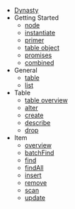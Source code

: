 * [Dynasty](../README.md)
* Getting Started
  * [node](getting-started/node.md)
  * [instantiate](getting-started/instantiate.md)
  * [primer](getting-started/primer.md)
  * [table object](getting-started/table-object.md)
  * [promises](getting-started/promises.md)
  * [combined](getting-started/combined.md)
* General
  * [table](table.md)
  * [list](table/list.md)
* Table
  * [table overview](table/overview.md)
  * [alter](table/alter.md)
  * [create](table/create.md)
  * [describe](table/describe.md)
  * [drop](table/drop.md)
* Item
  * [overview](item/overview.md)
  * [batchFind](item/batch-find.md)
  * [find](item/find.md)
  * [findAll](item/findAll.md)
  * [insert](item/insert.md)
  * [remove](item/remove.md)
  * [scan](item/scan.md)
  * [update](item/update.md)
